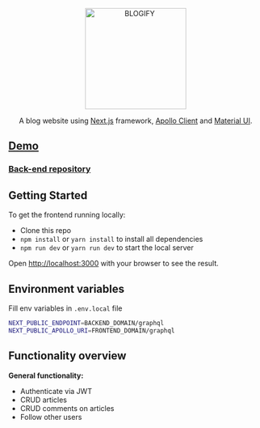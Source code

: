 <p align="center">
  <a href="https://www.hiepnguyen.site/" target="blank"><img src="https://i.ibb.co/jLnn96z/B-2.png" width="200" alt="BLOGIFY" /></a>
</p>
<p align="center">A blog website using  <a href="https://nextjs.org/" target="_blank">Next.js</a> framework, <a href="https://www.apollographql.com/docs/react/" target="_blank">Apollo Client</a> and <a href="https://mui.com/" target="_blank">Material UI</a>.</p>

## <a href="https://www.hiepnguyen.site/">Demo</a>

### <a href="https://github.com/hiepnguyen223/nestjs-blog">Back-end repository</a>

## Getting Started

To get the frontend running locally:

- Clone this repo
- `npm install` or `yarn install` to install all dependencies
- `npm run dev` or `yarn run dev` to start the local server

Open [http://localhost:3000](http://localhost:3000) with your browser to see the result.

## Environment variables
Fill env variables in `.env.local` file
```bash
NEXT_PUBLIC_ENDPOINT=BACKEND_DOMAIN/graphql
NEXT_PUBLIC_APOLLO_URI=FRONTEND_DOMAIN/graphql
```

## Functionality overview

**General functionality:**
- Authenticate via JWT
- CRUD articles
- CRUD comments on articles
- Follow other users
